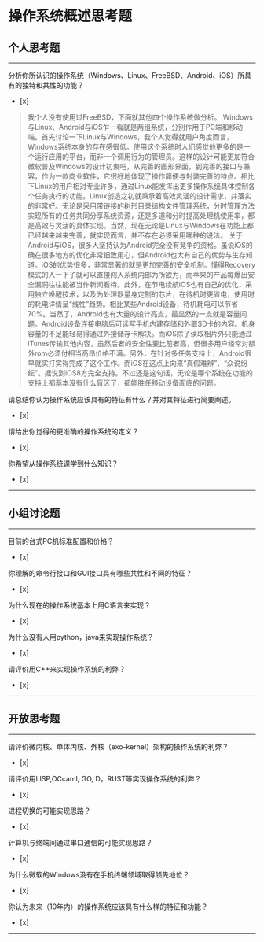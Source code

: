 # 操作系统概述思考题

## 个人思考题

---

分析你所认识的操作系统（Windows、Linux、FreeBSD、Android、iOS）所具有的独特和共性的功能？
- [x]  

>    我个人没有使用过FreeBSD，下面就其他四个操作系统做分析。
     Windows与Linux、Android与iOS乍一看就是两组系统，分别作用于PC端和移动端。首先讨论一下Linux与Windows，我个人觉得就用户角度而言，Windows系统本身的存在感很低。使用这个系统时人们感觉他更多的是一个运行应用的平台，而非一个调用行为的管理员。这样的设计可能更加符合微软普及Windows的设计初衷吧，从完善的图形界面，到完善的接口与兼容，作为一款商业软件，它很好地体现了操作简便与封装完善的特点。相比下Linux的用户相对专业许多，通过Linux能发挥出更多操作系统具体控制各个任务执行的功能。Linux创造之初就秉承着高效灵活的设计需求，并落实的非常好。无论是采用带链接的树形目录结构文件管理系统，分时管理方法实现所有的任务共同分享系统资源，还是多道和分时提高处理机使用率，都是高效与灵活的具体实现。当然，现在无论是Linux与Windows在功能上都已经越来越来完善，就实现而言，并不存在必须采用哪种的说法。
     关于Android与iOS，很多人坚持认为Android完全没有竞争的资格。虽说iOS的确在很多地方的优化非常细致用心，但Android也大有自己的优势与生存知道。iOS的优势很多，非常显著的就是更加完善的安全机制。懂得Recovery模式的人一下子就可以直接闯入系统内部为所欲为，而苹果的产品每爆出安全漏洞往往能被当作新闻看待。此外，在节电续航iOS也有自己的优化，采用独立唤醒技术，以及为处理器量身定制的芯片，在待机时更省电，使用时的耗电详情呈“线性”趋势。相比某些Android设备，待机耗电可以节省70%。当然了，Android也有大量的设计亮点，最显然的一点就是容量问题。Android设备连接电脑后可读写手机内建存储和外置SD卡的内容。机身容量的不足能轻易得通过外接储存卡解决。而iOS除了读取相片外只能通过iTunes传输其他内容，虽然后者的安全性要比前者高，但很多用户经常对额外rom必须付相当高昂价格不满。另外，在针对多任务支持上，Android很早就实打实得完成了这个工作。而iOS在这点上向来“真假难辨”、“众说纷纭”。据说到iOS8方完全支持。不过还是这句话，无论是哪个系统在功能的支持上都基本没有什么盲区了，都能胜任移动设备面临的问题。
   

请总结你认为操作系统应该具有的特征有什么？并对其特征进行简要阐述。
- [x]  

>   

请给出你觉得的更准确的操作系统的定义？
- [x]  

>   

你希望从操作系统课学到什么知识？
- [x]  

>   

---

## 小组讨论题

---

目前的台式PC机标准配置和价格？
- [x]  

> 

你理解的命令行接口和GUI接口具有哪些共性和不同的特征？
- [x]  

> 

为什么现在的操作系统基本上用C语言来实现？
- [x]  

>  

为什么没有人用python，java来实现操作系统？
- [x]  

>  

请评价用C++来实现操作系统的利弊？
- [x]  

>  

---

## 开放思考题

---

请评价微内核、单体内核、外核（exo-kernel）架构的操作系统的利弊？
- [x]  

>  

请评价用LISP,OCcaml, GO, D，RUST等实现操作系统的利弊？
- [x]  

>  

进程切换的可能实现思路？
- [x]  

>  

计算机与终端间通过串口通信的可能实现思路？
- [x]  

>  

为什么微软的Windows没有在手机终端领域取得领先地位？
- [x]  

>  

你认为未来（10年内）的操作系统应该具有什么样的特征和功能？
- [x]  

>  

---
